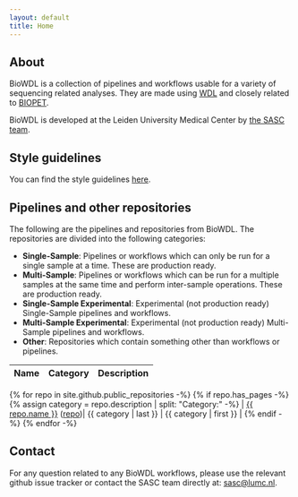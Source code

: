 ```yaml
---
layout: default
title: Home
---
```


## About
BioWDL is a collection of pipelines and workflows usable for a variety of
sequencing related analyses. They are made using
[WDL](https://software.broadinstitute.org/wdl/) and closely related to
[BIOPET](https://biopet.github.io/).

BioWDL is developed at the Leiden University Medical Center by
[the SASC team](http://sasc.lumc.nl/).

## Style guidelines
You can find the style guidelines [here](styleGuidelines.md).

## Pipelines and other repositories
The following are the pipelines and repositories from BioWDL. The repositories
are divided into the following categories:
- **Single-Sample**: Pipelines or workflows which can only be run for a single
sample at a time. These are production ready.
- **Multi-Sample**: Pipelines or workflows which can be run for a multiple
samples at the same time and perform inter-sample operations. These are
production ready.
- **Single-Sample Experimental**: Experimental (not production ready)
Single-Sample pipelines and workflows.
- **Multi-Sample Experimental**: Experimental (not production ready)
Multi-Sample pipelines and workflows.
- **Other**: Repositories which contain something other than workflows or
pipelines.

| Name | Category | Description |
|-|-|-|
{% for repo in site.github.public_repositories -%}
{% if repo.has_pages -%}
{% assign category = repo.description | split: "Category:" -%}
| [{{ repo.name }}](/{{repo.name}})  ([repo]({{repo.html_url}}))| {{ category | last }} | {{ category | first }} |
{% endif -%}
{% endfor -%}

## Contact
For any question related to any BioWDL workflows, please use the relevant
github issue tracker or contact the SASC team directly at: sasc@lumc.nl.
